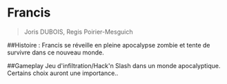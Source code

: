 # Francis

> Joris DUBOIS, Regis Poirier-Mesguich

##Histoire :
Francis se réveille en pleine apocalypse zombie et tente de survivre dans ce nouveau monde.

##Gameplay
Jeu d'infiltration/Hack'n Slash dans un monde apocalyptique.
Certains choix auront une importance..
